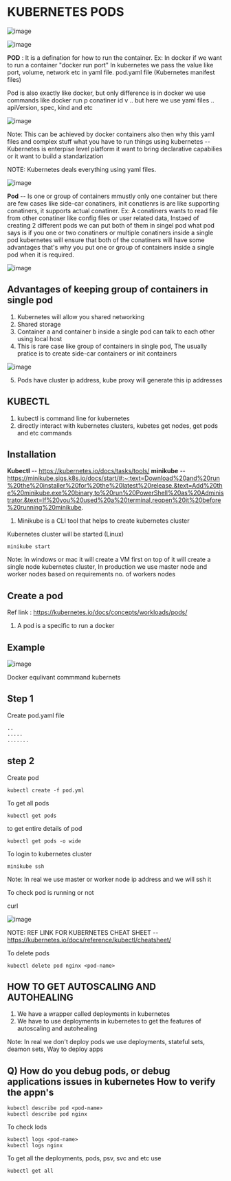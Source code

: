 # KUBERNETES PODS

![image](https://github.com/pavankumar0077/Devops-tools/assets/40380941/eb9c1ec7-7f4c-4b36-90c5-a8230001706c)

![image](https://github.com/pavankumar0077/Devops-tools/assets/40380941/d1fcde62-e4f0-4edf-b002-adcc80c834a5)


**POD** : It is a defination for how to run the container. Ex: In docker if we want to run a container "docker run <img-id> port"
In kubernetes we pass the value like port, volume, network etc in yaml file. pod.yaml file (Kubernetes manifest files)

Pod is also exactly like docker, but only difference is in docker we use commands like docker run p conatiner id v .. but here we use yaml files .. apiVersion, spec, kind and etc

![image](https://github.com/pavankumar0077/Devops-tools/assets/40380941/9307fecc-a90b-4384-b1c8-586a617be637)

Note: This can be achieved by docker containers also then why this yaml files and complex stuff 
what you have to run things using kubernetes 
-- Kubernetes is enterpise level platform it want to bring declarative capabilies or it want to build a
standarization 

NOTE: Kubernetes deals everything using yaml files.

![image](https://github.com/pavankumar0077/Devops-tools/assets/40380941/8f05aea1-c81b-4cf2-9e4b-f1c32c55e832)

**Pod** -- Is one or group of containers mmustly only one container but there are few cases like side-car conatiners, init conatienrs is are like supporting conatiners, it supports actual  conatiner. 
Ex: A conatiners wants to read file from other conatiner like config files or user related data,
Instaed of creating 2 different pods we can put both of them in singel pod what pod says is if you one or two conatiners or multiple conatiners inside a single pod kubernetes will ensure that both of the conatiners will have some advantages that's why you put one or group of containers inside a single pod when it is required.

![image](https://github.com/pavankumar0077/Devops-tools/assets/40380941/ad1ac20e-c643-40c7-8ef0-b9fc7d227fe6)

Advantages of keeping group of containers in single pod
--
1) Kubernetes will allow you shared networking
2) Shared storage
3) Container a and container b inside a single pod can talk to each other using local host
4) This is rare case like group of containers in single pod, The usually pratice is to create side-car containers or init containers

![image](https://github.com/pavankumar0077/Devops-tools/assets/40380941/bd75a2c6-69c1-4d89-ba07-b88a690dbcfb)

5) Pods have cluster ip address, kube proxy will generate this ip addresses 

KUBECTL
--
1) kubectl is command line for kubernetes
2) directly interact with kubernetes clusters, kubetes get nodes, get pods and etc commands

Installation
--
**Kubectl** -- https://kubernetes.io/docs/tasks/tools/
**minikube** -- https://minikube.sigs.k8s.io/docs/start/#:~:text=Download%20and%20run%20the%20installer%20for%20the%20latest%20release.&text=Add%20the%20minikube.exe%20binary,to%20run%20PowerShell%20as%20Administrator.&text=If%20you%20used%20a%20terminal,reopen%20it%20before%20running%20minikube.

1) Minikube is a CLI tool that helps to create kubernetes cluster

Kubernetes cluster will be started (Linux)
```
minikube start
```
Note: In windows or mac it will create a VM first on top of it will create a single node kubernetes cluster, In production we use master node and worker nodes based on requirements no. of workers nodes

Create a pod
--
Ref link : https://kubernetes.io/docs/concepts/workloads/pods/
1) A pod is a specific to run a docker

Example
--
![image](https://github.com/pavankumar0077/Devops-tools/assets/40380941/130430fa-726d-45ce-8587-d7fb714f765e)

Docker equlivant commmand kubernets 

Step 1
--
Create pod.yaml file 
```
..
.....
.......
```
step 2 
--
Create pod 
```
kubectl create -f pod.yml
```
To get all pods
```
kubectl get pods
```
to get entire details of pod
```
kubectl get pods -o wide
```
To login to kubernetes cluster
```
minikube ssh
```
Note: In real we use master or worker node ip address and we will ssh it

To check pod is running or not

curl <Ip-pod>

![image](https://github.com/pavankumar0077/Devops-tools/assets/40380941/a92135e3-e1ca-40f9-9c3e-6ca5fb294db1)


NOTE: REF LINK FOR KUBERNETES CHEAT SHEET -- https://kubernetes.io/docs/reference/kubectl/cheatsheet/

To delete pods
```
kubectl delete pod nginx <pod-name>
```
HOW TO GET AUTOSCALING AND AUTOHEALING 
--
1) We have a wrapper called deployments in kubernetes
2) We have to use deployments in kubernetes to get the features of autoscaling and autohealing

Note: In real we don't deploy pods we use deployments, stateful sets, deamon sets, Way to deploy apps

Q) How do you debug pods, or debug applications issues in kubernetes
How to verify the appn's
--
```
kubectl describe pod <pod-name>
kubectl describe pod nginx
```
To check lods
```
kubectl logs <pod-name>
kubectl logs nginx
```
To get all the deployments, pods, psv, svc and etc use 
```
kubectl get all
```








